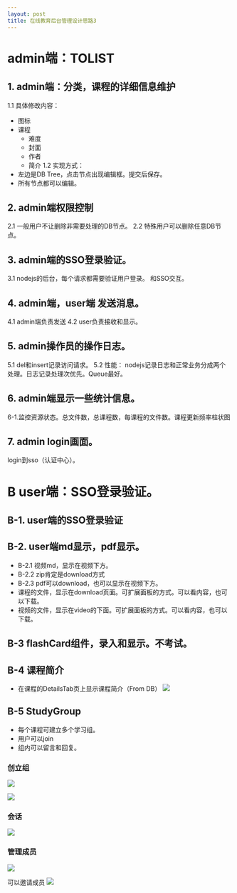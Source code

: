 ```yaml
---
layout: post
title: 在线教育后台管理设计思路3
---
```



# admin端：TOLIST
## 1. admin端：分类，课程的详细信息维护
1.1 具体修改内容：
 - 图标
 - 课程
   - 难度
   - 封面
   - 作者 
   - 简介
1.2 实现方式：
  - 左边是DB Tree，点击节点出现编辑框。提交后保存。
  - 所有节点都可以编辑。

## 2. admin端权限控制
2.1 一般用户不让删除非需要处理的DB节点。
2.2 特殊用户可以删除任意DB节点。

## 3. admin端的SSO登录验证。
3.1 nodejs的后台，每个请求都需要验证用户登录。 和SSO交互。

## 4. admin端，user端 发送消息。
4.1 admin端负责发送
4.2 user负责接收和显示。

## 5. admin操作员的操作日志。
5.1 del和insert记录访问请求。
5.2 性能： nodejs记录日志和正常业务分成两个处理。日志记录处理次优先。Queue最好。

## 6. admin端显示一些统计信息。
6-1.监控资源状态。总文件数，总课程数，每课程的文件数。课程更新频率柱状图

## 7. admin login画面。
login到sso（认证中心）。


# B user端：SSO登录验证。

## B-1. user端的SSO登录验证

## B-2. user端md显示，pdf显示。
- B-2.1 视频md，显示在视频下方。
- B-2.2 zip肯定是download方式
- B-2.3 pdf可以download，也可以显示在视频下方。
- 课程的文件，显示在download页面。可扩展面板的方式。可以看内容，也可以下载。
- 视频的文件，显示在video的下面。可扩展面板的方式。可以看内容，也可以下载。

## B-3 flashCard组件，录入和显示。不考试。

## B-4 课程简介
- 在课程的DetailsTab页上显示课程简介（From DB）
  ![](/docs/images/2021-04-02-13-45-37.png)

## B-5 StudyGroup

- 每个课程可建立多个学习组。
- 用户可以join
- 组内可以留言和回复。

### 创立组
![](/docs/images/2021-04-02-13-53-52.png)

![](/docs/images/2021-04-02-13-54-39.png)

### 会话
![](/docs/images/2021-04-02-13-55-27.png)

### 管理成员
![](/docs/images/2021-04-02-13-55-51.png)

可以邀请成员
![](/docs/images/2021-04-02-13-56-28.png)
